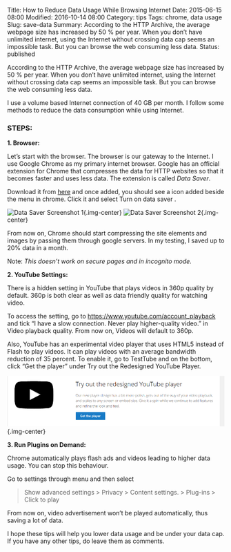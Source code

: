 Title: How to Reduce Data Usage While Browsing Internet
Date: 2015-06-15 08:00
Modified: 2016-10-14 08:00
Category: tips
Tags: chrome, data usage
Slug: save-data
Summary: According to the HTTP Archive, the average webpage size has increased by 50 % per year. When you don’t have unlimited internet, using the Internet without crossing data cap seems an impossible task. But you can browse the web consuming less data.
Status: published

According to the HTTP Archive, the average webpage size has increased by 50 % per year. When you don’t have unlimited internet, using the Internet without crossing data cap seems an impossible task. But you can browse the web consuming less data.

I use a volume based Internet connection of 40 GB per month. I follow some methods to reduce the data consumption while using Internet. 

### STEPS:

**1. Browser:**

Let’s start with the browser. The browser is our gateway to the Internet. I use Google Chrome as my primary internet browser. Google has an official extension for Chrome that compresses the data for HTTP websites so that it becomes faster and uses less data. The extension is called *Data Saver*.

Download it from [here](https://chrome.google.com/webstore/detail/data-saver-beta/pfmgfdlgomnbgkofeojodiodmgpgmkac?hl=en) and once added, you should see a icon added beside the menu in chrome. Click it and select Turn on data saver .

![Data Saver Screenshot 1](https://lh4.googleusercontent.com/4-Up5b6TS1Egr7MPHPUPj-T5thIUnuDV_HP15AgoS0laHv7nITjhZsOg9PlCOHLvCZjJWj4R9g=s640-h400-e365-rw){.img-center}
![Data Saver Screenshot 2](https://lh5.googleusercontent.com/xVLJ1HZBbggSQtOuU1Cz4wn8AM22y7lNec07j9oFTwCIBU0mfUDXbGeaDlA6urfe-WhVuizZCQ=s640-h400-e365-rw){.img-center}


From now on, Chrome should start compressing the site elements and images by passing them through google servers. In my testing, I saved up to 20% data in a month. 

Note: *This doesn’t work on secure pages and in incognito mode.*

**2. YouTube Settings:**

There is a hidden setting in YouTube that plays videos in 360p quality by default. 360p is both clear as well as data friendly quality for watching video.

To access the setting, go to https://www.youtube.com/account_playback and tick “I have a slow connection. Never play higher-quality video.” in Video playback quality. From now on, Videos will default to 360p.

Also, YouTube has an experimental video player that uses HTML5 instead of Flash to play videos. It can play videos with an average bandwidth reduction of 35 percent. To enable it, go to TestTube and on the bottom, click “Get the player” under Try out the Redesigned YouTube Player.

![YouTube HTML5 Player](/images/youtube_player1.png){.img-center}

**3. Run Plugins on Demand:**

Chrome automatically plays flash ads and videos leading to higher data usage. You can stop this behaviour.

Go to settings through menu and then select 

> Show advanced settings > Privacy > Content settings. > Plug-ins > Click to play 

From now on, video advertisement won’t be played automatically, thus saving a lot of data.

I hope these tips will help you lower data usage and be under your data cap. If you have any other tips, do leave them as comments.